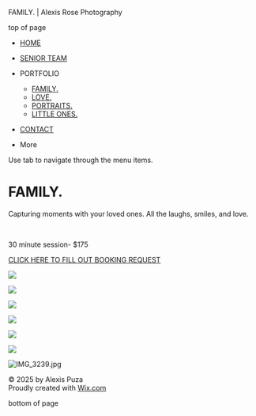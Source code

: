 FAMILY. | Alexis Rose Photography









top of page

* [HOME](https://www.alexisrosephotographyy.com)
* [SENIOR TEAM](https://www.alexisrosephotographyy.com/general-7)
* PORTFOLIO

  + [FAMILY.](https://www.alexisrosephotographyy.com/family)
  + [LOVE.](https://www.alexisrosephotographyy.com/love)
  + [PORTRAITS.](https://www.alexisrosephotographyy.com/portraits)
  + [LITTLE ONES.](https://www.alexisrosephotographyy.com/little-ones)
* [CONTACT](https://www.alexisrosephotographyy.com/contact)
* More

Use tab to navigate through the menu items.

FAMILY.
=======

Capturing moments with your loved ones. All the laughs, smiles, and love. 

​​

30 minute session- $175 

[CLICK HERE TO FILL OUT BOOKING REQUEST](https://unscriptedphotographers.com/b/4ctMpz7GJtRZXU)

![](https://static.wixstatic.com/media/b2c5d3_1f86dc29d8754eba9fa53cdd4b61cf30~mv2.jpg/v1/fit/w_480,h_320,q_90,enc_avif,quality_auto/b2c5d3_1f86dc29d8754eba9fa53cdd4b61cf30~mv2.jpg)

![](https://static.wixstatic.com/media/b2c5d3_5735d63c210b416dbe82e278c22329f7~mv2.jpg/v1/fit/w_480,h_722,q_90,enc_avif,quality_auto/b2c5d3_5735d63c210b416dbe82e278c22329f7~mv2.jpg)

![](https://static.wixstatic.com/media/b2c5d3_4b91b171896e44d1b748f2f561415457~mv2.jpg/v1/fit/w_480,h_722,q_90,enc_avif,quality_auto/b2c5d3_4b91b171896e44d1b748f2f561415457~mv2.jpg)

![](https://static.wixstatic.com/media/b2c5d3_adbd775ec3654128b597c1b810fe81e8~mv2.jpg/v1/fit/w_480,h_722,q_90,enc_avif,quality_auto/b2c5d3_adbd775ec3654128b597c1b810fe81e8~mv2.jpg)

![](https://static.wixstatic.com/media/b2c5d3_ea76eda6c488431eac717fe0f93342f7~mv2.jpg/v1/fit/w_480,h_320,q_90,enc_avif,quality_auto/b2c5d3_ea76eda6c488431eac717fe0f93342f7~mv2.jpg)

![](https://static.wixstatic.com/media/b2c5d3_f4807b5f1b4a47b0adf139c812160aa5~mv2.jpg/v1/fit/w_480,h_720,q_90,enc_avif,quality_auto/b2c5d3_f4807b5f1b4a47b0adf139c812160aa5~mv2.jpg)

![IMG_3239.jpg](https://static.wixstatic.com/media/b2c5d3_a3efc740e96d4210a516772aa1f9d5d7~mv2.jpg/v1/fit/w_480,h_320,q_90,enc_avif,quality_auto/b2c5d3_a3efc740e96d4210a516772aa1f9d5d7~mv2.jpg)

© 2025 by Alexis Puza  
Proudly created with [Wix.com](http://www.wix.com/?utm_campaign=vir_created_with)

bottom of page